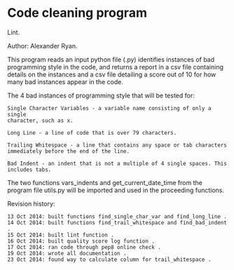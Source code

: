 # Code cleaning program
Lint.

Author: Alexander Ryan.

This program reads an input python file (.py) identifies instances of bad
programming style in the code, and returns a report in a csv file containing
details on the instances and a csv file detailing a score out of
10 for how many bad instances appear in the code.

The 4 bad instances of programming style that will be tested for:

    Single Character Variables - a variable name consisting of only a single
    character, such as x.

    Long Line - a line of code that is over 79 characters.

    Trailing Whitespace - a line that contains any space or tab characters
    immediately before the end of the line.

    Bad Indent - an indent that is not a multiple of 4 single spaces. This
    includes tabs.

The two functions vars_indents and get_current_date_time from the program
file utils.py will be imported and used in the proceeding functions.

Revision history:

    13 Oct 2014: built functions find_single_char_var and find_long_line . 
    14 Oct 2014: built functions find_trail_whitespace and find_bad_indent . 
    15 Oct 2014: built lint function . 
    16 Oct 2014: built quality score log function . 
    17 Oct 2014: ran code through pep8 online check . 
    19 Oct 2014: wrote all documentation . 
    23 Oct 2014: found way to calculate column for trail_whitespace . 
